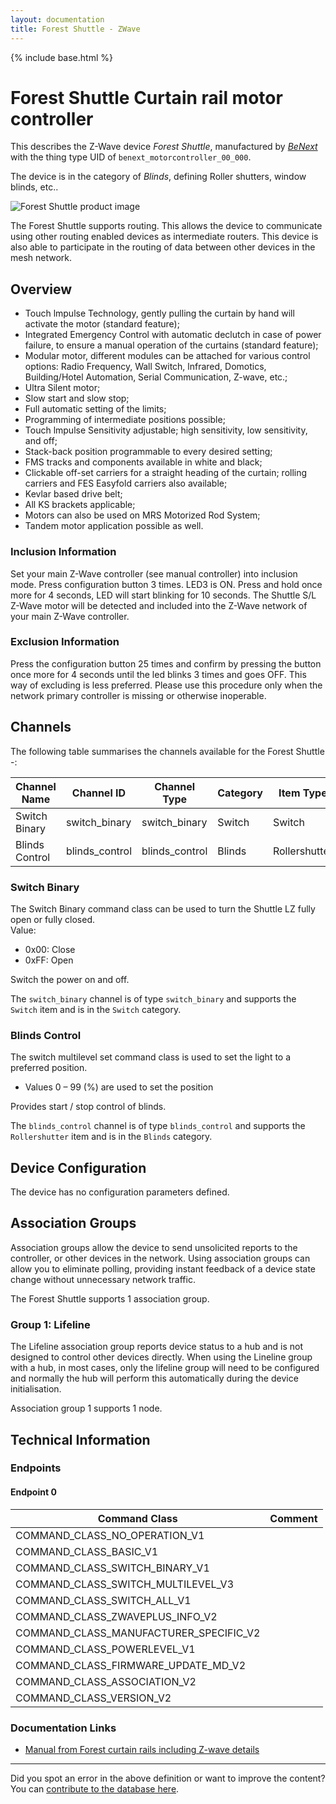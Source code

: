 ```yaml
---
layout: documentation
title: Forest Shuttle - ZWave
---
```


{% include base.html %}

# Forest Shuttle Curtain rail motor controller
This describes the Z-Wave device *Forest Shuttle*, manufactured by *[BeNext](http://www.benext.eu/)* with the thing type UID of ```benext_motorcontroller_00_000```.

The device is in the category of *Blinds*, defining Roller shutters, window blinds, etc..

![Forest Shuttle product image](https://opensmarthouse.org/zwavedatabase/1215/image/)


The Forest Shuttle supports routing. This allows the device to communicate using other routing enabled devices as intermediate routers.  This device is also able to participate in the routing of data between other devices in the mesh network.

## Overview

  * Touch lmpulse Technology, gently pulling the curtain by hand will activate the motor (standard feature);
  * Integrated Emergency Control with automatic de­clutch in case of power failure, to ensure a manual operation of the curtains (standard feature);
  * Modular motor, different modules can be attached for various control options: Radio Frequency, Wall Switch, lnfrared, Domotics, Building/Hotel Automa­tion, Serial Communication, Z-wave, etc.;
  * Ultra Silent motor;
  * Slow start and slow stop;
  * Full automatic setting of the limits;
  * Programming of intermediate positions possible;
  * Touch lmpulse Sensitivity adjustable; high sensitivity, low sensitivity, and off;
  * Stack-back position programmable to every desired setting;
  * FMS tracks and components available in white and black;
  * Clickable off-set carriers for a straight heading of the curtain; rolling carriers and FES Easyfold carriers also available;
  * Kevlar based drive belt;
  * All KS brackets applicable;
  * Motors can also be used on MRS Motorized Rod System;
  * Tandem motor application possible as well.

### Inclusion Information

Set your main Z-Wave controller (see manual controller) into inclusion mode. Press configuration button 3 times. LED3 is ON. Press and hold once more for 4 seconds, LED will start blinking for 10 seconds. The Shuttle S/L Z-Wave motor will be detected and included into the Z-Wave network of your main Z-Wave controller.

### Exclusion Information

Press the configuration button 25 times and confirm by pressing the button once more for 4 seconds until the led blinks 3 times and goes OFF. This way of excluding is less preferred. Please use this procedure only when the network primary controller is missing or otherwise inoperable. 

## Channels

The following table summarises the channels available for the Forest Shuttle -:

| Channel Name | Channel ID | Channel Type | Category | Item Type |
|--------------|------------|--------------|----------|-----------|
| Switch Binary | switch_binary | switch_binary | Switch | Switch | 
| Blinds Control | blinds_control | blinds_control | Blinds | Rollershutter | 

### Switch Binary
The Switch Binary command class can be used to turn the Shuttle LZ fully open or fully closed.  
Value:

- 0x00: Close  
- 0xFF: Open

Switch the power on and off.

The ```switch_binary``` channel is of type ```switch_binary``` and supports the ```Switch``` item and is in the ```Switch``` category.

### Blinds Control
The switch multilevel set command class is used to set the light to a preferred position.  
- Values 0 – 99 (%) are used to set the position 

Provides start / stop control of blinds.

The ```blinds_control``` channel is of type ```blinds_control``` and supports the ```Rollershutter``` item and is in the ```Blinds``` category.



## Device Configuration

The device has no configuration parameters defined.

## Association Groups

Association groups allow the device to send unsolicited reports to the controller, or other devices in the network. Using association groups can allow you to eliminate polling, providing instant feedback of a device state change without unnecessary network traffic.

The Forest Shuttle supports 1 association group.

### Group 1: Lifeline

The Lifeline association group reports device status to a hub and is not designed to control other devices directly. When using the Lineline group with a hub, in most cases, only the lifeline group will need to be configured and normally the hub will perform this automatically during the device initialisation.

Association group 1 supports 1 node.

## Technical Information

### Endpoints

#### Endpoint 0

| Command Class | Comment |
|---------------|---------|
| COMMAND_CLASS_NO_OPERATION_V1| |
| COMMAND_CLASS_BASIC_V1| |
| COMMAND_CLASS_SWITCH_BINARY_V1| |
| COMMAND_CLASS_SWITCH_MULTILEVEL_V3| |
| COMMAND_CLASS_SWITCH_ALL_V1| |
| COMMAND_CLASS_ZWAVEPLUS_INFO_V2| |
| COMMAND_CLASS_MANUFACTURER_SPECIFIC_V2| |
| COMMAND_CLASS_POWERLEVEL_V1| |
| COMMAND_CLASS_FIRMWARE_UPDATE_MD_V2| |
| COMMAND_CLASS_ASSOCIATION_V2| |
| COMMAND_CLASS_VERSION_V2| |

### Documentation Links

* [Manual from Forest curtain rails including Z-wave details](https://opensmarthouse.org/zwavedatabase/1215/reference/download-287-Installing-the-FOREST-SHUTTLE-S-M-L--Z-wave-V1-6EN.pdf)

---

Did you spot an error in the above definition or want to improve the content?
You can [contribute to the database here](https://opensmarthouse.org/zwavedatabase/1215).
